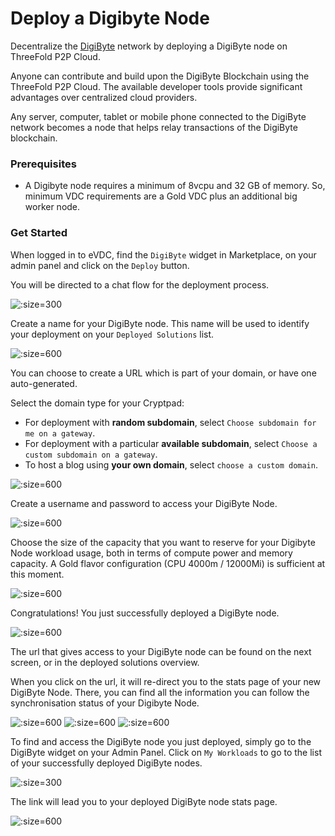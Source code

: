 # Deploy a Digibyte Node

Decentralize the [DigiByte](https://digibyte.org/) network by deploying a DigiByte node on ThreeFold P2P Cloud. 

Anyone can contribute and build upon the DigiByte Blockchain using the ThreeFold P2P Cloud. The available developer tools provide significant advantages over centralized cloud providers.

Any server, computer, tablet or mobile phone connected to the DigiByte network becomes a node that helps relay transactions of the DigiByte blockchain.

### Prerequisites

- A Digibyte node requires a minimum of 8vcpu and 32 GB of memory. So, minimum VDC requirements are a Gold VDC plus an additional big worker node.

### Get Started

When logged in to eVDC, find the `DigiByte` widget in Marketplace, on your admin panel and click on the `Deploy` button. 

You will be directed to a chat flow for the deployment process.

![](img/evdc_digibyte_widget.jpg ':size=300')

Create a name for your DigiByte node. This name will be used to identify your deployment on your `Deployed Solutions` list.

![](img/digibyte_create.jpg ':size=600')

You can choose to create a URL which is part of your domain, or have one auto-generated.

Select the domain type for your Cryptpad:
- For deployment with **random subdomain**, select `Choose subdomain for me on a gateway`. 
- For deployment with a particular **available subdomain**, select `Choose a custom subdomain on a gateway`. 
- To host a blog using **your own domain**, select `choose a custom domain`.


![](img/digibyte_domain.jpg ':size=600')

Create a username and password to access your DigiByte Node.

![](img/digibyte_username.jpg ':size=600')


Choose the size of the capacity that you want to reserve for your Digibyte Node workload usage, both in terms of compute power and memory capacity. 
A Gold flavor configuration (CPU 4000m / 12000Mi) is sufficient at this moment. 

![](img/evdc_digibyte_flavor.jpg ':size=600')

Congratulations! You just successfully deployed a DigiByte node. 

![](img/evdc_digibyte_success.jpg ':size=600')

The url that gives access to your DigiByte node can be found on the next screen, or in the deployed solutions overview.

When you click on the url, it will re-direct you to the stats page of your new DigiByte Node. There, you can find all the information you can follow the synchronisation status of your Digibyte Node.

![](img/evdc_digibyte_synchro1.jpg ':size=600')
![](img/evdc_digibyte_synchro2.jpg ':size=600')
![](img/evdc_digibyte_synchro3.jpg ':size=600')

To find and access the DigiByte node you just deployed, simply go to the DigiByte widget on your Admin Panel. Click on `My Workloads` to go to the list of your successfully deployed DigiByte nodes.

![](img/evdc_digibyte_myworkload.jpg ':size=300')

The link will lead you to your deployed DigiByte node stats page.

![](img/evdc_digibyte_access.jpg ':size=600')